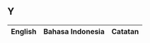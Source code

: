 ## Y

| English		| Bahasa Indonesia		| Catatan		|
|---------------|-----------------------|---------------|